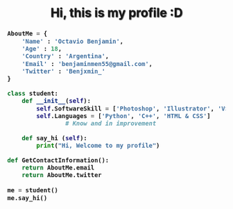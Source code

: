 <h1 align="center" style="text-shadow: 1px 1px 2px;">Hi, this is my profile :D</h1>

<h3>

```python
AboutMe = {
    'Name' : 'Octavio Benjamin',
    'Age' : 18,
    'Country' : 'Argentina',
    'Email' : 'benjaminmen55@gmail.com',
    'Twitter' : 'Benjxmin_'
} 

class student:
    def __init__(self):
        self.SoftwareSkill = ['Photoshop', 'Illustrator', 'VSCode']
        self.Languages = ['Python', 'C++', 'HTML & CSS'] 
                # Know and in improvement

    def say_hi (self):
        print("Hi, Welcome to my profile")

def GetContactInformation():
    return AboutMe.email
    return AboutMe.twitter
    
me = student()
me.say_hi()
```
</h3>
